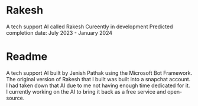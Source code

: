 # Rakesh
A tech support AI called Rakesh
Cureently in development
Predicted completion date: July 2023 - January 2024


# Readme
A tech support AI built by Jenish Pathak using the Microsoft Bot Framework.
The original version of Rakesh that I built was built into a snapchat account. I had taken down that AI due to me not having enough time dedicated for it. I currently working on the AI to bring it back as a free service and open-source.
